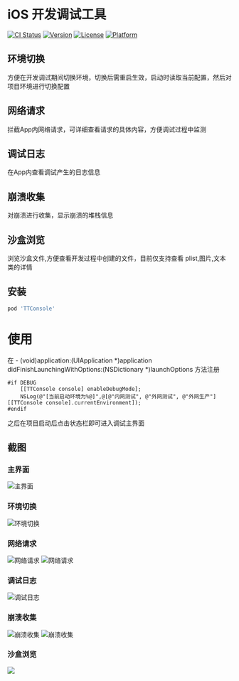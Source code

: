 # iOS 开发调试工具

[![CI Status](https://img.shields.io/travis/icofans/TTConsole.svg?style=flat)](https://travis-ci.org/icofans/TTConsole)
[![Version](https://img.shields.io/cocoapods/v/TTConsole.svg?style=flat)](https://cocoapods.org/pods/TTConsole)
[![License](https://img.shields.io/cocoapods/l/TTConsole.svg?style=flat)](https://cocoapods.org/pods/TTConsole)
[![Platform](https://img.shields.io/cocoapods/p/TTConsole.svg?style=flat)](https://cocoapods.org/pods/TTConsole)

## 环境切换

方便在开发调试期间切换环境，切换后需重启生效，启动时读取当前配置，然后对项目环境进行切换配置

## 网络请求

拦截App内网络请求，可详细查看请求的具体内容，方便调试过程中监测

## 调试日志

在App内查看调试产生的日志信息

## 崩溃收集

对崩溃进行收集，显示崩溃的堆栈信息

## 沙盒浏览

浏览沙盒文件,方便查看开发过程中创建的文件，目前仅支持查看 plist,图片,文本类的详情

## 安装

```ruby
pod 'TTConsole'
```
# 使用

在  - (void)application:(UIApplication *)application didFinishLaunchingWithOptions:(NSDictionary *)launchOptions 方法注册

```objc
#if DEBUG
    [[TTConsole console] enableDebugMode];
    NSLog(@"[当前启动环境为%@]",@[@"内网测试", @"外网测试", @"外网生产"][[TTConsole console].currentEnvironment]);
#endif
```
之后在项目启动后点击状态栏即可进入调试主界面

## 截图

### 主界面

![主界面](https://github.com/icofans/TTConsole/blob/master/ScreenShot/%E4%B8%BB%E7%95%8C%E9%9D%A2-001.png?raw=true)

### 环境切换

![环境切换](https://github.com/icofans/TTConsole/blob/master/ScreenShot/%E7%8E%AF%E5%A2%83%E5%88%87%E6%8D%A2-002.png)

### 网络请求

![网络请求](https://github.com/icofans/TTConsole/blob/master/ScreenShot/%E7%BD%91%E7%BB%9C%E8%AF%B7%E6%B1%82-003.png?raw=true)
![网络请求](https://github.com/icofans/TTConsole/blob/master/ScreenShot/%E7%BD%91%E7%BB%9C%E8%AF%B7%E6%B1%82-003.png?raw=true)

### 调试日志

![调试日志](https://github.com/icofans/TTConsole/blob/master/ScreenShot/%E8%B0%83%E8%AF%95%E6%97%A5%E5%BF%97-005.png)

### 崩溃收集

![崩溃收集](https://github.com/icofans/TTConsole/blob/master/ScreenShot/%E5%B4%A9%E6%BA%83%E5%88%97%E8%A1%A8-006.png)
![崩溃收集](https://github.com/icofans/TTConsole/blob/master/ScreenShot/%E5%B4%A9%E6%BA%83%E8%AF%A6%E6%83%85-007.png)

### 沙盒浏览

![](https://github.com/icofans/TTConsole/blob/master/ScreenShot/%E6%B2%99%E7%9B%92%E6%B5%8F%E8%A7%88-009.png)
